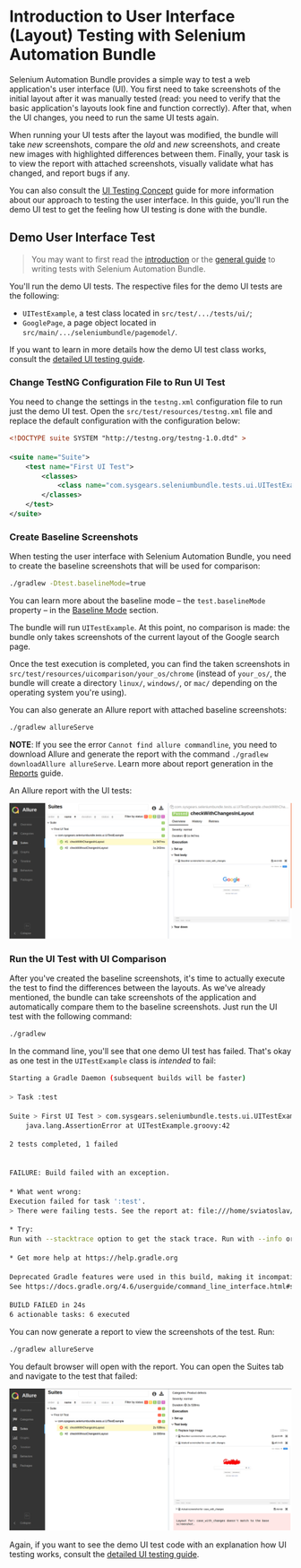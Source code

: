 # Introduction to User Interface (Layout) Testing with Selenium Automation Bundle

Selenium Automation Bundle provides a simple way to test a web application's user interface (UI). You first need to take
screenshots of the initial layout after it was manually tested (read: you need to verify that the basic application's
layouts look fine and function correctly). After that, when the UI changes, you need to run the same UI tests again.

When running your UI tests after the layout was modified, the bundle will take _new_ screenshots, compare the _old_ and
_new_ screenshots, and create new images with highlighted differences between them. Finally, your task is to view the
report with attached screenshots, visually validate what has changed, and report bugs if any.

You can also consult the [UI Testing Concept] guide for more information about our approach to testing the user
interface. In this guide, you'll run the demo UI test to get the feeling how UI testing is done with the bundle.

## Demo User Interface Test

> You may want to first read the [introduction] or the [general guide] to writing tests with Selenium Automation Bundle.

You'll run the demo UI tests. The respective files for the demo UI tests are the following:

* `UITestExample`, a test class located in `src/test/.../tests/ui/`;
* `GooglePage`, a page object located in `src/main/.../seleniumbundle/pagemodel/`.

If you want to learn in more details how the demo UI test class works, consult the [detailed UI testing guide].

### Change TestNG Configuration File to Run UI Test

You need to change the settings in the `testng.xml` configuration file to run just the demo UI test. Open the
`src/test/resources/testng.xml` file and replace the default configuration with the configuration below:

```xml
<!DOCTYPE suite SYSTEM "http://testng.org/testng-1.0.dtd" >

<suite name="Suite">
    <test name="First UI Test">
        <classes>
            <class name="com.sysgears.seleniumbundle.tests.ui.UITestExample"/>
        </classes>
    </test>
</suite>
```

### Create Baseline Screenshots

When testing the user interface with Selenium Automation Bundle, you need to create the baseline screenshots that will
be used for comparison:

```bash
./gradlew -Dtest.baselineMode=true
```

You can learn more about the baseline mode &ndash; the `test.baselineMode` property &ndash; in the [Baseline Mode]
section.

The bundle will run `UITestExample`. At this point, no comparison is made: the bundle only takes screenshots of the
current layout of the Google search page.

Once the test execution is completed, you can find the taken screenshots in `src/test/resources/uicomparison/your_os/chrome`
(instead of `your_os/`, the bundle will create a directory `linux/`, `windows/`, or `mac/` depending on the operating
system you're using).

You can also generate an Allure report with attached baseline screenshots:

```bash
./gradlew allureServe
```

**NOTE**: If you see the error `Cannot find allure commandline`, you need to download Allure and generate the report
with the command `./gradlew downloadAllure allureServe`. Learn more about report generation in the [Reports] guide.

An Allure report with the UI tests:

<p align="center">
    <img src="./images/selenium-automation-bundle-demo-ui-test-baseline-mode.png"
         alt="Selenium Automation Bundle - report with screenshots after running first UI test in baseline mode" />
</p>

### Run the UI Test with UI Comparison

After you've created the baseline screenshots, it's time to actually execute the test to find the differences between
the layouts. As we've already mentioned, the bundle can take screenshots of the application and automatically compare
them to the baseline screenshots. Just run the UI test with the following command:

```bash
./gradlew
```

In the command line, you'll see that one demo UI test has failed. That's okay as one test in the `UITestExample` class
is _intended_ to fail:

```bash
Starting a Gradle Daemon (subsequent builds will be faster)

> Task :test

Suite > First UI Test > com.sysgears.seleniumbundle.tests.ui.UITestExample.checkWithChangesInLayout FAILED
    java.lang.AssertionError at UITestExample.groovy:42

2 tests completed, 1 failed


FAILURE: Build failed with an exception.

* What went wrong:
Execution failed for task ':test'.
> There were failing tests. See the report at: file:///home/sviatoslav/projects/selenium-automation-bundle/build/reports/tests/test/index.html

* Try:
Run with --stacktrace option to get the stack trace. Run with --info or --debug option to get more log output. Run with --scan to get full insights.

* Get more help at https://help.gradle.org

Deprecated Gradle features were used in this build, making it incompatible with Gradle 5.0.
See https://docs.gradle.org/4.6/userguide/command_line_interface.html#sec:command_line_warnings

BUILD FAILED in 24s
6 actionable tasks: 6 executed
```

You can now generate a report to view the screenshots of the test. Run:

```bash
./gradlew allureServe
```

You default browser will open with the report. You can open the Suites tab and navigate to the test that failed:

<p align="center">
    <img src="./images/selenium-automation-bundle-demo-ui-test-screenshots-dont-match.png"
         alt="Selenium Automation Bundle - Failed UI test, screenshots don't match" />
</p>

Again, if you want to see the demo UI test code with an explanation how UI testing works, consult the [detailed UI
testing guide].

[ui testing concept]: https://github.com/sysgears/selenium-automation-bundle/blob/docs/docs/fundamentals/UI%20Testing/UI%20Testing%20Concept.md
[introduction]: https://github.com/sysgears/selenium-automation-bundle/blob/docs/docs/Introduction%20to%20Writing%20Tests.md
[general guide]: https://github.com/sysgears/selenium-automation-bundle/blob/docs/docs/fundamentals/Writing%20Tests.md
[baseline mode]: https://github.com/sysgears/selenium-automation-bundle/blob/docs/docs/fundamentals/UI%20Testing/Baseline%20Mode.md
[reports]: https://github.com/sysgears/selenium-automation-bundle/blob/docs/docs/fundamentals/Reporting.md
[detailed UI testing guide]: https://github.com/sysgears/selenium-automation-bundle/blob/docs/docs/fundamentals/UI%20Testing/Detailed%20Guide%20on%20UI%20Testing.md
